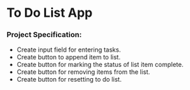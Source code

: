 # To Do List App

### Project Specification:
* Create input field for entering tasks.
* Create button to append item to list.
* Create button for marking the status of list item complete.
* Create button for removing items from the list.
* Create button for resetting to do list.
 
